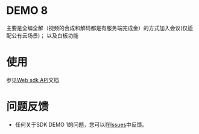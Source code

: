 # DEMO 8
主要是全编全解（视频的合成和解码都是有服务端完成金）的方式加入会议(仅适配公有云场景)；
以及白板功能
# 使用
 参见[Web sdk API](https://dev.myvmr.cn/doc/03_webrtc_video_sdk?t=cn&f=3_API_DOCUMENT)文档
 
# 问题反馈
* 任何关于SDK DEMO 1的问题，您可以在[Issues](https://github.com/VideoCloudTeam/WEB-SDK/issues/new)中反馈。




